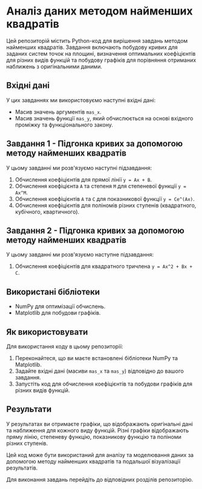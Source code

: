 # Аналіз даних методом найменших квадратів

Цей репозиторій містить Python-код для вирішення завдань методом найменших квадратів. Завдання включають побудову кривих для заданих систем точок на площині, визначення оптимальних коефіцієнтів для різних видів функцій та побудову графіків для порівняння отриманих наближень з оригінальними даними.

## Вхідні дані
У цих завданнях ми використовуємо наступні вхідні дані:
- Масив значень аргументів `mas_x`.
- Масив значень функції `mas_y`, який обчислюється на основі вхідного проміжку та функціонального закону.

## Завдання 1 - Підгонка кривих за допомогою методу найменших квадратів
У цьому завданні ми розв'язуємо наступні підзавдання:
1. Обчислення коефіцієнтів для прямої лінії `y = Ax + B`.
2. Обчислення коефіцієнта `A` та степеня `M` для степеневої функції `y = Ax^M`.
3. Обчислення коефіцієнтів `A` та `C` для показникової функції `y = Ce^(Ax)`.
4. Обчислення коефіцієнтів для поліномів різних ступенів (квадратного, кубічного, квартичного).

## Завдання 2 - Підгонка кривих за допомогою методу найменших квадратів
У цьому завданні ми розв'язуємо наступне підзавдання:
1. Обчислення коефіцієнтів для квадратного тричлена `y = Ax^2 + Bx + C`.

## Використані бібліотеки
- NumPy для оптимізації обчислень.
- Matplotlib для побудови графіків.

## Як використовувати
Для використання коду в цьому репозиторії:
1. Переконайтеся, що ви маєте встановлені бібліотеки NumPy та Matplotlib.
2. Задайте вхідні дані (масиви `mas_x` та `mas_y`) відповідно до вашого завдання.
3. Запустіть код для обчислення коефіцієнтів та побудови графіків для різних видів функцій.

## Результати
У результатах ви отримаєте графіки, що відображають оригінальні дані та наближення для кожного виду функцій. Різні графіки відображають пряму лінію, степеневу функцію, показникову функцію та поліноми різних ступенів.

Цей код може бути використаний для аналізу та моделювання даних за допомогою методу найменших квадратів та подальшої візуалізації результатів.

Для виконання завдань перейдіть до відповідних розділів репозиторію.
